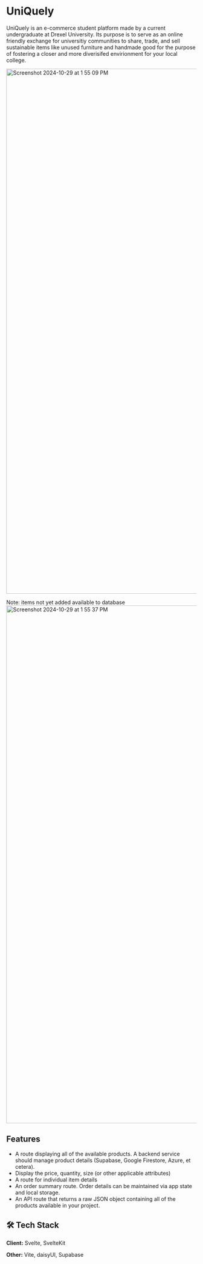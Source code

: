 # UniQuely

UniQuely is an e-commerce student platform made by a current undergraduate at Drexel University. Its purpose is to serve as an online friendly exchange for universitiy communities to share, trade, and sell sustainable items like unused furniture and handmade good for the purpose of fostering a closer and more diverisifed envirionment for your local college. 

<img width="1385" alt="Screenshot 2024-10-29 at 1 55 09 PM" src="https://github.com/user-attachments/assets/48791b65-06db-4379-b2df-d4bb6b13fcaf">

Note: items not yet added available to database
<img width="1366" alt="Screenshot 2024-10-29 at 1 55 37 PM" src="https://github.com/user-attachments/assets/01ef324c-73d7-468e-864a-1874b39be1ea">

## Features

- A route displaying all of the available products. A backend service should manage product details (Supabase, Google Firestore, Azure, et cetera).
- Display the price, quantity, size (or other applicable attributes)
- A route for individual item details
- An order summary route. Order details can be maintained via app state and local storage.
- An API route that returns a raw JSON object containing all of the products available in your project.


## 🛠️ Tech Stack

**Client:** Svelte, SvelteKit

**Other:** Vite, daisyUI, Supabase
